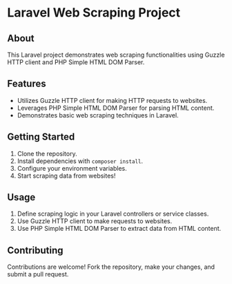 # Laravel Web Scraping Project

## About

This Laravel project demonstrates web scraping functionalities using Guzzle HTTP client and PHP Simple HTML DOM Parser.

## Features

- Utilizes Guzzle HTTP client for making HTTP requests to websites.
- Leverages PHP Simple HTML DOM Parser for parsing HTML content.
- Demonstrates basic web scraping techniques in Laravel.

## Getting Started

1. Clone the repository.
2. Install dependencies with `composer install`.
3. Configure your environment variables.
4. Start scraping data from websites!

## Usage

1. Define scraping logic in your Laravel controllers or service classes.
2. Use Guzzle HTTP client to make requests to websites.
3. Use PHP Simple HTML DOM Parser to extract data from HTML content.

## Contributing

Contributions are welcome! Fork the repository, make your changes, and submit a pull request.
